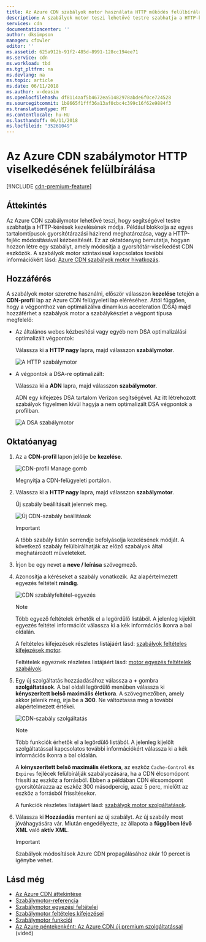 ```yaml
---
title: Az Azure CDN szabályok motor használata HTTP működés felülbírálásához |} Microsoft Docs
description: A szabályok motor teszi lehetővé testre szabhatja a HTTP-kérések kezelésének módja Azure CDN által például blokkolja-e a tartalom bizonyos típusú kézbesítését, gyorsítótárazási házirend határozza meg és módosíthatja a HTTP-fejlécek.
services: cdn
documentationcenter: ''
author: dksimpson
manager: cfowler
editor: ''
ms.assetid: 625a912b-91f2-485d-8991-128cc194ee71
ms.service: cdn
ms.workload: tbd
ms.tgt_pltfrm: na
ms.devlang: na
ms.topic: article
ms.date: 06/11/2018
ms.author: v-deasim
ms.openlocfilehash: df8114aaf5b4672ea51482978abde6f0ce724528
ms.sourcegitcommit: 1b8665f1fff36a13af0cbc4c399c16f62e9884f3
ms.translationtype: MT
ms.contentlocale: hu-HU
ms.lasthandoff: 06/11/2018
ms.locfileid: "35261049"
---
```

# <a name="override-http-behavior-using-the-azure-cdn-rules-engine"></a>Az Azure CDN szabálymotor HTTP viselkedésének felülbírálása
[!INCLUDE [cdn-premium-feature](../../includes/cdn-premium-feature.md)]

## <a name="overview"></a>Áttekintés
Az Azure CDN szabálymotor lehetővé teszi, hogy segítségével testre szabhatja a HTTP-kérések kezelésének módja. Például blokkolja az egyes tartalomtípusok gyorsítótárazási házirend meghatározása, vagy a HTTP-fejléc módosításával kézbesítését. Ez az oktatóanyag bemutatja, hogyan hozzon létre egy szabályt, amely módosítja a gyorsítótár-viselkedést CDN eszközök. A szabályok motor szintaxissal kapcsolatos további információkért lásd: [Azure CDN szabályok motor hivatkozás](cdn-rules-engine-reference.md).

## <a name="access"></a>Hozzáférés
A szabályok motor szeretne használni, először válasszon **kezelése** tetején a **CDN-profil** lap az Azure CDN felügyeleti lap eléréséhez. Attól függően, hogy a végponthoz van optimalizálva dinamikus acceleration (DSA) majd hozzáférhet a szabályok motor a szabálykészlet a végpont típusa megfelelő:

- Az általános webes kézbesítési vagy egyéb nem DSA optimalizálási optimalizált végpontok: 
    
    Válassza ki a **HTTP nagy** lapra, majd válasszon **szabálymotor**.

    ![A HTTP szabálymotor](./media/cdn-rules-engine/cdn-http-rules-engine.png)

- A végpontok a DSA-re optimalizált: 
    
    Válassza ki a **ADN** lapra, majd válasszon **szabálymotor**. 
    
    ADN egy kifejezés DSA tartalom Verizon segítségével. Az itt létrehozott szabályok figyelmen kívül hagyja a nem optimalizált DSA végpontok a profilban. 

    ![A DSA szabálymotor](./media/cdn-rules-engine/cdn-dsa-rules-engine.png)

## <a name="tutorial"></a>Oktatóanyag
1. Az a **CDN-profil** lapon jelölje be **kezelése**.
   
    ![CDN-profil Manage gomb](./media/cdn-rules-engine/cdn-manage-btn.png)
   
    Megnyitja a CDN-felügyeleti portálon.

2. Válassza ki a **HTTP nagy** lapra, majd válasszon **szabálymotor**.
   
    Új szabály beállításait jelennek meg.
   
    ![Új CDN-szabály beállítások](./media/cdn-rules-engine/cdn-new-rule.png)
   
   > [!IMPORTANT]
   > A több szabály listán sorrendje befolyásolja kezelésének módját. A következő szabály felülbírálhatják az előző szabályok által meghatározott műveleteket.
   > 

3. Írjon be egy nevet a **neve / leírása** szövegmező.

4. Azonosítja a kéréseket a szabály vonatkozik. Az alapértelmezett egyezés feltételt **mindig**. 
   
   ![CDN szabályfeltétel-egyezés](./media/cdn-rules-engine/cdn-request-type.png)
   
   > [!NOTE]
   > Több egyező feltételek érhetők el a legördülő listából. A jelenleg kijelölt egyezés feltétel információt válassza ki a kék információs ikonra a bal oldalán.
   > 
   >  A feltételes kifejezések részletes listájáért lásd: [szabályok feltételes kifejezések motor](cdn-rules-engine-reference-match-conditions.md).
   >  
   > Feltételek egyeznek részletes listájáért lásd: [motor egyezés feltételek szabályok](cdn-rules-engine-reference-match-conditions.md).
   > 
   > 

5. Egy új szolgáltatás hozzáadásához válassza a **+** gombra **szolgáltatások**.  A bal oldali legördülő menüben válassza ki **kényszerített belső maximális életkora**.  A szövegmezőben, amely akkor jelenik meg, írja be a **300**. Ne változtassa meg a további alapértelmezett értékei.
   
   ![CDN-szabály szolgáltatás](./media/cdn-rules-engine/cdn-new-feature.png)
   
   > [!NOTE]
   > Több funkciók érhetők el a legördülő listából. A jelenleg kijelölt szolgáltatással kapcsolatos további információkért válassza ki a kék információs ikonra a bal oldalán. 
   >
   > A **kényszerített belső maximális életkora**, az eszköz `Cache-Control` és `Expires` fejlécek felülbírálják szabályozására, ha a CDN élcsomópont frissíti az eszköz a forrásból. Ebben a példában CDN élcsomópont gyorsítótárazza az eszköz 300 másodpercig, azaz 5 perc, mielőtt az eszköz a forrásból frissítésekor.
   > 
   > A funkciók részletes listájáért lásd: [szabályok motor szolgáltatások](cdn-rules-engine-reference-features.md).
   > 
   > 

6. Válassza ki **Hozzáadás** menteni az új szabályt.  Az új szabály most jóváhagyására vár. Miután engedélyezte, az állapota a **függőben lévő XML** való **aktív XML**.
   
   > [!IMPORTANT]
   > Szabályok módosítások Azure CDN propagálásához akár 10 percet is igénybe vehet.
   > 
   > 

## <a name="see-also"></a>Lásd még
* [Az Azure CDN áttekintése](cdn-overview.md)
* [Szabálymotor-referencia](cdn-rules-engine-reference.md)
* [Szabálymotor egyezési feltételei](cdn-rules-engine-reference-match-conditions.md)
* [Szabálymotor feltételes kifejezései](cdn-rules-engine-reference-conditional-expressions.md)
* [Szabálymotor funkciói](cdn-rules-engine-reference-features.md)
* [Az Azure péntekenként: Az Azure CDN új premium szolgáltatással](https://azure.microsoft.com/documentation/videos/azure-cdns-powerful-new-premium-features/) (videó)